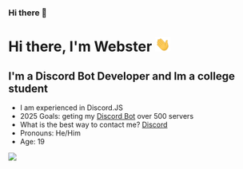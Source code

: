 ### Hi there 👋
# Hi there, I'm Webster <img width="30px" src="https://github.com/SatYu26/SatYu26/raw/master/Assets/Hi.gif" />



## I'm a Discord Bot Developer and Im a college student 
   
-  I am experienced in Discord.JS 
-  2025 Goals: geting my [Discord Bot](https://discoria.xyz/invite) over 500 servers
-  What is the best way to contact me? [Discord](https://discord.com/users/481068576363773972)
-  Pronouns: He/Him
-  Age: 19
<a href="https://discord.com/users/481068576363773972">
  <img src="https://lanyard-profile-readme.vercel.app/api/481068576363773972?showDisplayName=true">
  </a>
 
